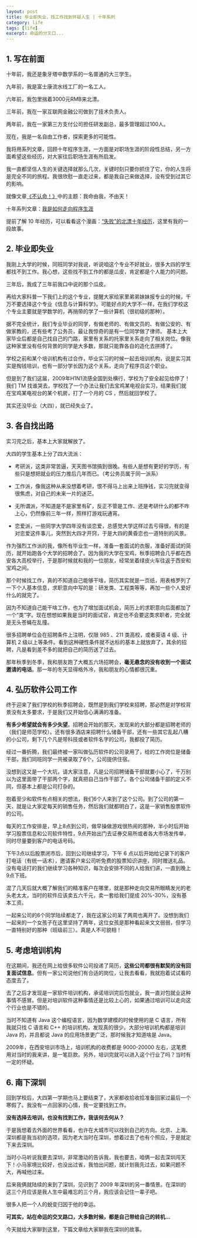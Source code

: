 ```yaml
---
layout: post
title: 毕业即失业，找工作找到怀疑人生 | 十年系列
category: life
tags: [life]
excerpt: 命运的分叉口...
---
```


## 1. 写在前面

十年前，我还是象牙塔中数学系的一名普通的大三学生。

九年前，我是富士康流水线工厂的一名工人。

六年前，我包里揣着3000元RMB来北漂。

三年前，我在一家互联网金融公司做到了技术负责人。

两年前，我在一家第三方支付公司担任研发副总，最多管理超过100人。

现在，我是一名自由工作者，探索更多的可能性。

我将用系列文章，回顾十年程序生涯，一方面是对职场生涯的阶段性总结，另一方面希望这些经历，对大家往后职场生涯有所启发。

我一直都坚信人生的关键选择就那么几次，关键时刻只要你抓住了它，你的人生将是完全不同的旅程。我很欣慰一直走过来，都是我自己来做选择，没有受到过其它的影响。

就像文章[《不认命！》](http://www.ityouknow.com/life/2019/07/28/donot-agree-life.html)中的主题：我命由我，不由天！

十年系列文章：[我是如何走向程序生涯](http://www.ityouknow.com/life/2019/06/12/ten-years-of-program-career.html)

提前了解 10 年经历，可以看看这个漫画：[“失败”的北漂十年经历](https://mp.weixin.qq.com/s/-zhXIkyL2dSABxC3211QEQ)，这里有我的一段故事。

## 2. 毕业即失业

我刚上大学的时候，同班同学对我说，听说咱这个专业不好就业，很多大四的学生都找不到工作。我心想，这些找不到工作的都是瓜皮，肯定都是个人能力的问题。

三年后，我成了三年前我口中说的那个瓜皮。

再给大家科普一下我们上的这个专业，提醒大家给家里弟弟妹妹报专业的时候，千万不要选择这个专业《信息与计算科学》。可能好点的大学不一样，在我们学校这个专业主要就是学数学的，再捎带的学了一些计算机（很初级的那种）。

据不完全统计，我们专业毕业的同学，有做老师的、有做文员的、有做公安的、有做家教的，还有些考了公务员，最让我惊奇的是有一位同学做了律师。
基本上大家毕业后都是自己找自己的门路，家里有关系的托家里关系走向了相关岗位。像我这种家里没有任何背景的同学是大多数，那就只能靠各自的造化去拼搏了。

学校之前和某个培训机构有过合作，毕业实习的时候一起去培训机构，说是实习其实是掏钱培训，也有一部分学长因为这个关系，走向了程序员这个职业。

但是到了我们这届，2009年H1N1流感全国到处横行，学校为了安全起见给停了！我们 TM 找谁哭去，学校找了一个办法让我们去宝鸡某电视台实习，结果我们就在宝鸡某电视台的某个机房，打了一个月的 CS ，然后就回学校了。

其实还没毕业（大四），就已经失业了。

## 3. 各自找出路

实习完之后，基本上大家就解放了。

大四的学生基本上分了四大流派：

- 考研派，这类非常苦逼，天天图书馆搞到很晚。有些人是想有更好的学历，有些只是想把就业的压力推后几年而已。（考公务员属于同一派系）

- 工作派，像我这种从来没想着考研，恨不得马上出来上班挣钱，实习完就变得很焦虑，对自己的未来一片的迷茫。

- 无所谓派，不知道是不是家里有矿，反正不管是工作、还是考研什么的都不咋上心，仍然像前三年一样，照样打游戏玩通宵。

- 恋爱派，一些同学大学四年没有谈恋爱，总感觉大学这样过去亏得很，有的是对恋爱这件事儿，突然到大四才开窍，于是大四的黄昏恋也一道特别的风景。

作为强烈工作派的我，像所有毕业生一样，准备一套面试的衣服，准备好面试的简历，就开始跑各个大学的招聘会了。因为我的大学在宝鸡，秋季招聘会几乎都在西安各大高校举行，于是那时候就和我的一位朋友，经常坐着绿皮火车往返于西安和宝鸡之间。

那个时候找工作，真的不知道自己能够干啥，简历其实就是一页纸，用表格罗列了一下个人基本信息，求职意向中写的是：研发类、工程类等等，再加一些个人爱好什么的就完了。

因为不知道自己能干啥工作，也为了增加面试机会，简历上的求职意向后面都加了一个“类”字。现在想想如果我是当时的面试官，肯定也不会要这类求职者，完全就是无头苍蝇在乱撞。

很多招聘单位会在招聘条件上注明，仅限 985 、211 类高校，或者英语 4 级、计算机 2 级以上等条件。看到这种硬性条件就不达标的基本上就放弃了，其余的招聘，凡是看到差不多的就把自己的简历送了过去。

那年秋季到冬季，我和朋友跑了大概五六场招聘会，**毫无悬念的没有收到一个面试邀请的电话**。那一年的冬天显得格外冷，我和朋友的心情都很沉重。

## 4. 弘历软件公司工作

终于迎来了我们学校的秋季招聘会，既然是到我们学校来招聘，那必然是对学校背景没有太多要求，于是我们又开始信心满满的准备。

**有多少希望就会有多少失望**。招聘会开始的那天，发现来的大部分都是招聘老师的（我们是师范学校）。还有很多酒店来招聘什么储备干部，还有一些其它乱起八糟的小公司，剩下几个凡是带科技或者软件名字的公司，我都投了简历。

经过一番折腾，我们最终被一家叫做弘历软件的公司录用了，给的工作岗位是储备干部，我们同班同学一共被录取了6个，公司提供住宿。

没想到这又是一个大坑，请大家注意，凡是公司招聘储备干部就要小心了，千万别以为这里面带了干部两个字，就真把自己当作干部了。各个公司储备干部的定义不同，但基本上都是公司打杂的。

抱着至少和软件有点相关的想法，我们6个人来到了这个公司。到了公司的第一天，就是让大家定每天的销售任务，然后我们就都明白了，这是一家销售股票软件的公司。

每天的工作安排是，早上8点到公司，做早操做游戏很热闹的那种，半小时后开始学习股票信息和公司软件特性，9点开始出门去证券交易所或者各大市场发传单，同时尽量要到客户的电话号码。

下午3点以后股票闭市后，回到公司继续学习，下午 6 点以后开始给记录下的客户打电话（有统一话术），邀请客户来公司听免费的股票知识讲座，同时赠送礼品。没有电话打的我们继续学习各种知识，每次会安排不同的人给我们讲，一直到晚上9点下班。

混了几天后就大概了解我们的精准客户在哪里，就是那种走向交易所眼睛发光的老头老太太，当时的软件应该卖五六千元，卖一套给我们提成 20%-30%，没有基本工资。

一起来公司的6个同学陆续都走了，我在这家公司呆了两周也离开了。没想到我们一起来的一个女孩子在这里坚持了两年，这位女孩是那种看起来文文弱弱，但学习一直特别好的那种（班级前三）。真是人不可貌相！

## 5. 考虑培训机构

在这期间，我还在网上给很多软件公司投递了简历，**这些公司都很有默契的没有回复面试信息**。但有一家公司说他们有合适的岗位，让我去看看，我就抱着试试看的态度去了。

去了之后才发现是一家软件培训机构，承诺培训完后包就业，我一直对包就业这种事情不感冒。但是对培训软件这种事情还是比较上心的，如果通过培训可以走向这个行业也是不错的。

当时不知道有 Java 这个编程语言，因为数学建模的时候使用的是 C 语言，所有我就只找 C 语言和 C++ 的培训机构，发现真的很少。大部分培训机构都是培训 Java 的，并且都说 Java 的应用场景更广泛，那时候我才知道啥是 Java。

2009年，在西安培训市场上，培训机构的收费都是 9000-20000 左右，这笔费用对当时的我来讲，是一笔巨款。另外，培训完就可以进入这个行业了吗？当时有一定的怀疑。

## 6. 南下深圳

回到学校后，大四第一学期也马上要结束了，大家都收拾收拾准备回家过最后一个寒假了。我没有一点回家的心情，我一定要找到工作。

**没有选择去培训，也没有找到工作，我该何去何从？**

于是我想着去外面的世界看看，也许在大城市可以找到自己的方向。北京、上海、深圳都是我当初的选项，因为老大当时在深圳，想着过去了也有个照应，于是就定下来去深圳。

当时小马听说我要去深圳，非常激动的告诉我，我也要去，咱俩一起去深圳闯天下！小马家境比较好，也没出过省，我怕出问题，就计划我先过去，如果问题不大，再喊他过来。

后来我俩就陆续的来到了深圳，见识到了 2009 年深圳的另一番情景。在深圳的这三个月应该是我人生中最难忘的三个月，我应该会记住一辈子吧。

很多人把一个人的蜕变归因于他的幸运。

**可其实，站在命运的交叉路口，大多数时候，都是自己带给自己的转机...**

今天就给大家聊到这里，下篇文章给大家聊我在深圳的故事。

